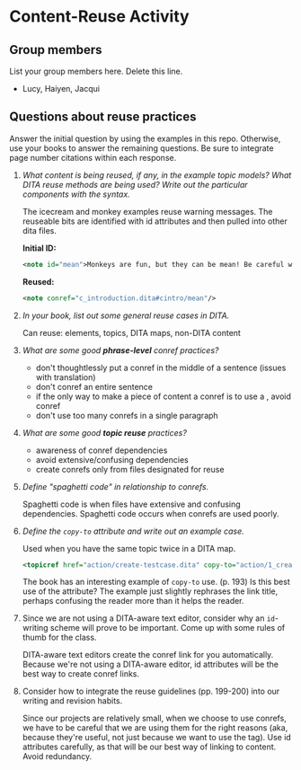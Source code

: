 # Content-Reuse Activity

## Group members

List your group members here. Delete this line.

- Lucy, Haiyen, Jacqui

## Questions about reuse practices

Answer the initial question by using the examples in this repo. Otherwise, use your books to answer the remaining questions. Be sure to integrate page number citations within each response.

1. _What content is being reused, if any, in the example topic models? What DITA reuse methods are being used? Write out the particular components with the syntax._
	
    The icecream and monkey examples reuse warning messages. The reuseable bits are identified with id attributes and then pulled into other dita files.
    
    **Initial ID:**
    ```xml
    <note id="mean">Monkeys are fun, but they can be mean! Be careful when handling monkeys.</note>
    ```
    
    **Reused:**
    ```xml
    <note conref="c_introduction.dita#cintro/mean"/>
    ```
    
2. _In your book, list out some general reuse cases in DITA._
	
    Can reuse: elements, topics, DITA maps, non-DITA content
    
3. _What are some good **phrase-level** conref practices?_
	
	- don't thoughtlessly put a conref in the middle of a sentence (issues with translation)
	- don't conref an entire sentence
	- if the only way to make a piece of content a conref is to use a <ph>, avoid conref
    - don't use too many conrefs in a single paragraph
    
4. _What are some good **topic reuse** practices?_
	- awareness of conref dependencies
	- avoid extensive/confusing dependencies
	- create conrefs only from files designated for reuse
    
5. _Define "spaghetti code" in relationship to conrefs._

	Spaghetti code is when files have extensive and confusing dependencies. Spaghetti code occurs when conrefs are used poorly.
    
6. _Define the <code>copy-to</code> attribute and write out an example case._
	
    Used when you have the same topic twice in a DITA map.
    ```xml
    <topicref href="action/create-testcase.dita" copy-to="action/1_create-testcase.dita"/>
    ```
    
    The book has an interesting example of <code>copy-to</code> use. (p. 193) Is this best use of the attribute? The example just slightly rephrases the link title, perhaps confusing the reader more than it helps the reader.
    
7. Since we are not using a DITA-aware text editor, consider why an <code>id</code>-writing scheme will prove to be important. Come up with some rules of thumb for the class.
	
    DITA-aware text editors create the conref link for you automatically. Because we're not using a DITA-aware editor, id attributes will be the best way to create conref links.
    
8. Consider how to integrate the reuse guidelines (pp. 199-200) into our writing and revision habits.
	
    Since our projects are relatively small, when we choose to use conrefs, we have to be careful that we are using them for the right reasons (aka, because they're useful, not just because we want to use the tag). Use id attributes carefully, as that will be our best way of linking to content. Avoid redundancy. 

